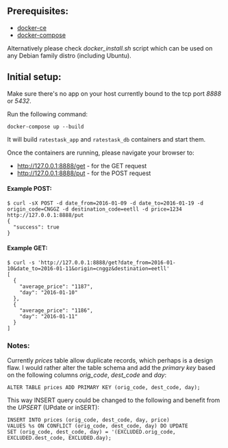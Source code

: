 ## Prerequisites:

* [docker-ce](https://docs.docker.com/engine/installation/)
* [docker-compose](https://docs.docker.com/compose/install/)

Alternatively please check *docker_install.sh* script which can be used on any Debian family distro (including Ubuntu).


## Initial setup:

Make sure there's no app on your host currently bound to the tcp port *8888* or *5432*.

Run the following command:

```
docker-compose up --build
```

It will build `ratestask_app` and `ratestask_db` containers and start them. 

Once the containers are running, please navigate your browser to:

* http://127.0.0.1:8888/get - for the GET request
* http://127.0.0.1:8888/put - for the POST request


#### Example POST:

```
$ curl -sX POST -d date_from=2016-01-09 -d date_to=2016-01-19 -d origin_code=CNGGZ -d destination_code=eetll -d price=1234 http://127.0.0.1:8888/put
{
  "success": true
}
```

#### Example GET:
```
$ curl -s 'http://127.0.0.1:8888/get?date_from=2016-01-10&date_to=2016-01-11&origin=cnggz&destination=eetll'
[
  {
    "average_price": "1187",
    "day": "2016-01-10"
  },
  {
    "average_price": "1186",
    "day": "2016-01-11"
  }
]
```

### Notes:

Currently *prices* table allow duplicate records, which perhaps is a design flaw. I would rather alter
the table schema and add the *primary key* based on the following columns *orig_code*, *dest_code* and *day*:

```
ALTER TABLE prices ADD PRIMARY KEY (orig_code, dest_code, day);
```

This way INSERT query could be changed to the following and benefit from the *UPSERT* (UPdate or inSERT):

```
INSERT INTO prices (orig_code, dest_code, day, price)
VALUES %s ON CONFLICT (orig_code, dest_code, day) DO UPDATE
SET (orig_code, dest_code, day) = '(EXCLUDED.orig_code, EXCLUDED.dest_code, EXCLUDED.day);
```

